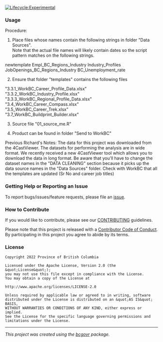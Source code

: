 [![Lifecycle:Experimental](https://img.shields.io/badge/Lifecycle-Experimental-339999)](<Redirect-URL>)

### Usage

 Procedure:
 1. Place files whose names contain the following strings in folder "Data Sources".  
 Note that the actual file names will likely contain dates so the script pattern matches on the following strings. 
 
 newtemplate
 Empl_BC_Regions_Industry
 Industry_Profiles
 JobOpenings_BC_Regions_Industry
 BC_Unemployment_rate
 
 2. Ensure that folder "templates" contains the following files
 
 "3.3.1_WorkBC_Career_Profile_Data.xlsx" 
 "3.3.2_WorkBC_Industry_Profile.xlsx"               
 "3.3.3_WorkBC_Regional_Profile_Data.xlsx" 
 "3.4_WorkBC_Career_Compass.xlsx"                   
 "3.5_WorkBC_Career_Trek.xlsx"                      
 "3.7_WorkBC_Buildprint_Builder.xlsx"   

 3. Source file "01_source_me.R"

4. Product can be found in folder "Send to WorkBC"

 Previous Richard's Notes:
 The data for this project was downloaded from the 4CastViewer. The datasets for performing the analysis are in wide format.
 We recently received a new 4CastViewer tool which allows you to download the data in long format.
 Be aware that you'll have to change the dataset names in the "DATA CLEANING" section because it picks up the data source names in the "Data Sources" folder.
 Check with WorkBC that all the templates are updated (Sr No and career job titles)

### Getting Help or Reporting an Issue

To report bugs/issues/feature requests, please file an [issue](https://github.com/bcgov/boilerplate/issues/).

### How to Contribute

If you would like to contribute, please see our [CONTRIBUTING](CONTRIBUTING.md) guidelines.

Please note that this project is released with a [Contributor Code of Conduct](CODE_OF_CONDUCT.md). By participating in this project you agree to abide by its terms.

### License

```
Copyright 2022 Province of British Columbia

Licensed under the Apache License, Version 2.0 (the &quot;License&quot;);
you may not use this file except in compliance with the License.
You may obtain a copy of the License at

http://www.apache.org/licenses/LICENSE-2.0

Unless required by applicable law or agreed to in writing, software distributed under the License is distributed on an &quot;AS IS&quot; BASIS,
WITHOUT WARRANTIES OR CONDITIONS OF ANY KIND, either express or implied.
See the License for the specific language governing permissions and limitations under the License.
```
---
*This project was created using the [bcgovr](https://github.com/bcgov/bcgovr) package.* 
